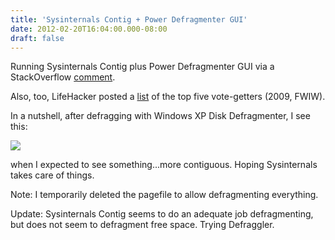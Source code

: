 ```yaml
---
title: 'Sysinternals Contig + Power Defragmenter GUI'
date: 2012-02-20T16:04:00.000-08:00
draft: false
---
```


Running Sysinternals Contig plus Power Defragmenter GUI via a StackOverflow [comment](http://superuser.com/a/32499/15357).  
  
Also, too, LifeHacker posted a [list](http://lifehacker.com/5348638/five-best-disk-defragmenters) of the top five vote-getters (2009, FWIW).  
  
In a nutshell, after defragging with Windows XP Disk Defragmenter, I see this:  
  

[![](/images/dd320.png)](/images/dd.png)

  
when I expected to see something...more contiguous. Hoping Sysinternals takes care of things.  
  
Note: I temporarily deleted the pagefile to allow defragmenting everything.  
  
Update: Sysinternals Contig seems to do an adequate job defragmenting, but does not seem to defragment free space. Trying Defraggler.